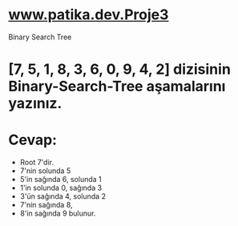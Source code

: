 # www.patika.dev.Proje3
Binary Search Tree
# [7, 5, 1, 8, 3, 6, 0, 9, 4, 2] dizisinin Binary-Search-Tree aşamalarını yazınız.

# Cevap:
- Root 7'dir.
- 7'nin solunda 5
- 5'in sağında 6, solunda 1
- 1'in solunda 0, sağında 3
- 3'ün sağında 4, solunda 2
- 7'nin sağında 8,
- 8'in sağında 9 bulunur.
